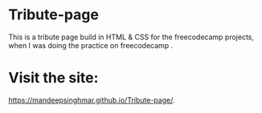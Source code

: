 # Tribute-page
This is a tribute page build in HTML & CSS for the freecodecamp projects, when I was doing the practice on freecodecamp .
# Visit the site:
https://mandeepsinghmar.github.io/Tribute-page/.
